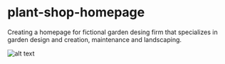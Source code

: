 # plant-shop-homepage
Creating a homepage for fictional garden desing firm that specializes in garden design and creation, maintenance and landscaping. 

![alt text](https://github.com/dorukanc/plant-shop-homepage/blob/main/imgs/sreenshot_homepage.png?raw=true)


